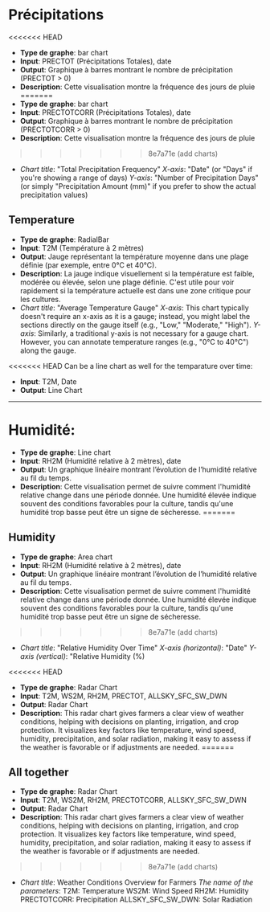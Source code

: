 # Précipitations

<<<<<<< HEAD
- __Type de graphe__: bar chart 
- __Input__: PRECTOT (Précipitations Totales), date
- __Output__: Graphique à barres montrant le nombre de précipitation (PRECTOT > 0) 
- __Description__: Cette visualisation montre la fréquence des jours de pluie 
=======
- **Type de graphe**: bar chart
- **Input**: PRECTOTCORR (Précipitations Totales), date
- **Output**: Graphique à barres montrant le nombre de précipitation (PRECTOTCORR > 0)
- **Description**: Cette visualisation montre la fréquence des jours de pluie
>>>>>>> 8e7a71e (add charts)
- _Chart title_: "Total Precipitation Frequency"
  _X-axis_: "Date" (or "Days" if you're showing a range of days)
  _Y-axis_: "Number of Precipitation Days" (or simply "Precipitation Amount (mm)" if you prefer to show the actual precipitation values)

## Temperature

- **Type de graphe**: RadialBar
- **Input**: T2M (Température à 2 mètres)
- **Output**: Jauge représentant la température moyenne dans une plage définie (par exemple, entre 0°C et 40°C).
- **Description**: La jauge indique visuellement si la température est faible, modérée ou élevée, selon une plage définie. C'est utile pour voir rapidement si la température actuelle est dans une zone critique pour les cultures.
- _Chart title_: "Average Temperature Gauge"
  _X-axis_: This chart typically doesn't require an x-axis as it is a gauge; instead, you might label the sections directly on the gauge itself (e.g., "Low," "Moderate," "High").
  _Y-axis_: Similarly, a traditional y-axis is not necessary for a gauge chart. However, you can annotate temperature ranges (e.g., "0°C to 40°C") along the gauge.

<<<<<<< HEAD
Can be a line chart as well for the temparature over time:
- __Input__: T2M, Date
- __Output__: Line Chart

____________________________________________________________________________
# Humidité:
	
- __Type de graphe__: Line chart
- __Input__: RH2M (Humidité relative à 2 mètres), date
- __Output__: Un graphique linéaire montrant l’évolution de l’humidité relative au fil du temps.
- __Description__: Cette visualisation permet de suivre comment l'humidité relative change dans une période donnée. Une humidité élevée indique souvent des conditions favorables pour la culture, tandis qu'une humidité trop basse peut être un signe de sécheresse.
=======
## Humidity

- **Type de graphe**: Area chart
- **Input**: RH2M (Humidité relative à 2 mètres), date
- **Output**: Un graphique linéaire montrant l’évolution de l’humidité relative au fil du temps.
- **Description**: Cette visualisation permet de suivre comment l'humidité relative change dans une période donnée. Une humidité élevée indique souvent des conditions favorables pour la culture, tandis qu'une humidité trop basse peut être un signe de sécheresse.
>>>>>>> 8e7a71e (add charts)
- _Chart title_: "Relative Humidity Over Time"
  _X-axis (horizontal)_: "Date"
  _Y-axis (vertical)_: "Relative Humidity (%)

<<<<<<< HEAD
- __Type de graphe__: Radar Chart
- __Input__: T2M, WS2M, RH2M, PRECTOT, ALLSKY_SFC_SW_DWN
- __Output__: Radar Chart
- __Description__: This radar chart gives farmers a clear view of weather conditions, helping with decisions on planting, irrigation, and crop protection. It visualizes key factors like temperature, wind speed, humidity, precipitation, and solar radiation, making it easy to assess if the weather is favorable or if adjustments are needed. 
=======
## All together

- **Type de graphe**: Radar Chart
- **Input**: T2M, WS2M, RH2M, PRECTOTCORR, ALLSKY_SFC_SW_DWN
- **Output**: Radar Chart
- **Description**: This radar chart gives farmers a clear view of weather conditions, helping with decisions on planting, irrigation, and crop protection. It visualizes key factors like temperature, wind speed, humidity, precipitation, and solar radiation, making it easy to assess if the weather is favorable or if adjustments are needed.
>>>>>>> 8e7a71e (add charts)
- _Chart title_: Weather Conditions Overview for Farmers
  _The name of the parameters_:
  T2M: Temperature
  WS2M: Wind Speed
  RH2M: Humidity
  PRECTOTCORR: Precipitation
  ALLSKY_SFC_SW_DWN: Solar Radiation
